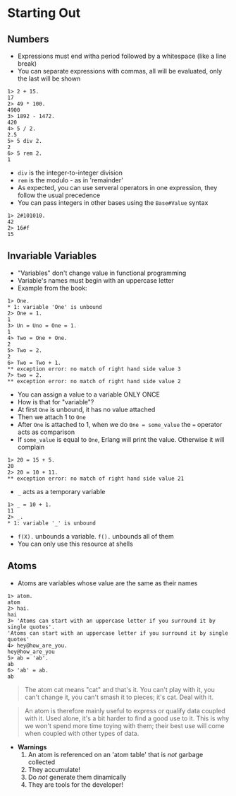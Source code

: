 # Starting Out

## Numbers
* Expressions must end witha period followed by a whitespace (like a line break)
* You can separate expressions with commas, all will be evaluated, only the last will be shown
```
1> 2 + 15.
17
2> 49 * 100.
4900
3> 1892 - 1472.
420
4> 5 / 2.
2.5
5> 5 div 2.
2
6> 5 rem 2.
1
```
* `div` is the integer-to-integer division
* `rem` is the modulo - as in 'remainder'
* As expected, you can use serveral operators in one expression, they follow the usual precedence
* You can pass integers in other bases using the `Base#Value` syntax
```
1> 2#101010.
42
2> 16#f
15
```

## Invariable Variables
* "Variables" don't change value in functional programming
* Variable's names must begin with an uppercase letter
* Example from the book:
```
1> One.
* 1: variable 'One' is unbound
2> One = 1.
1
3> Un = Uno = One = 1.
1
4> Two = One + One.
2
5> Two = 2.
2
6> Two = Two + 1.
** exception error: no match of right hand side value 3
7> two = 2.
** exception error: no match of right hand side value 2
```
* You can assign a value to a variable ONLY ONCE
* How is that for "variable"?
* At first `One` is unbound, it has no value attached
* Then we attach 1 to `One`
* After `One` is attached to 1, when we do `0ne = some_value` the `=` operator acts as comparison
* If `some_value` is equal to `One`, Erlang will print the value. Otherwise it will complain
```
1> 20 = 15 + 5.
20
2> 20 = 10 + 11.
** exception error: no match of right hand side value 21
```
* `_` acts as a temporary variable
```
1> _ = 10 + 1.
11
2> _.
* 1: variable '_' is unbound
```
* `f(X).` unbounds a variable. `f().` unbounds all of them
* You can only use this resource at shells

## Atoms

* Atoms are variables whose value are the same as their names
```
1> atom.
atom
2> hai.
hai
3> 'Atoms can start with an uppercase letter if you surround it by single quotes'.
'Atoms can start with an uppercase letter if you surround it by single quotes'
4> hey@how_are_you.
hey@how_are_you
5> ab = 'ab'.
ab
6> 'ab' = ab.
ab
```
> The atom cat means "cat" and that's it. You can't play with it, you can't change it, you can't smash it to pieces; it's cat. Deal with it.

> An atom is therefore mainly useful to express or qualify data coupled with it. Used alone, it's a bit harder to find a good use to it. This is why we won't spend more time toying with them; their best use will come when coupled with other types of data.

* **Warnings**
	1. An atom is referenced on an 'atom table' that is *not* garbage collected
	2. They accumulate!
	3. Do *not* generate them dinamically
	4. They are tools for the developer!

